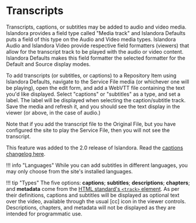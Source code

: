 # Transcripts

Transcripts, captions, or subtitles may be added to audio and video media.
 Islandora provides a field type called "Media track" and Islandora Defaults puts 
a field of this type on the Audio and Video media types. Islandora Audio and Islandora Video
provide respective field formatters (viewers) that allow for the transcript track to be played
with the audio or video content. Islandora Defaults makes this field formatter the
selected formatter for the Default and Source display modes. 

To add transcripts (or subtitles, or captions) to a Repository Item 
using Islandora Defaults, navigate to the Service File media (or whichever one
will be playing), open the edit form, and add a WebVTT file containing the text
you'd like displayed. Select "captions" or "subtitles" as a type, and set a label.
The label will be displayed when selecting the caption/subtitle track.
Save the media and refresh it, and you should see the text
display in the viewer (or above, in the case of audio.)

Note that if you add the transcript file to the Original File, but you have configured
the site to play the Service File, then you will not see the transcript.

This feature was added to the 2.0 release of Islandora. Read the [captions changelog here](https://github.com/Islandora/documentation/blob/main/docs/release_notes/8.x-2.0.md#adding-captions).

!!! info "Languages"
    While you can add subtitles in different languages, you may only choose from
    the site's installed languages.

!!! tip "Types"
    The five options: **captions**; **subtitles**; **descriptions**; **chapters**; and **metadata** come from
    the [HTML standard's `<track>` element](https://html.spec.whatwg.org/multipage/media.html#the-track-element). 
    As per their definitions, captions and subtitles will be displayed as optional text over the video,
    available through the usual [cc] icon in the viewer controls. Descriptions, chapters, and metadata
    will not be displayed as they are intended for programmatic use.



